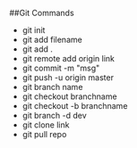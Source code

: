 ##Git Commands
* git init
* git add filename
* git add .
* git remote add origin link
* git commit -m "msg"
* git push -u origin master
* git branch name
* git checkout branchname
* git checkout -b branchname
* git branch -d dev
* git clone link
* git pull repo



